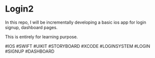 # Login2

In this repo, I will be incrementally developing a basic ios app for login signup, dashboard pages.

This is entirely for learning purpose.

#IOS #SWIFT #UIKIT #STORYBOARD #XCODE #LOGINSYSTEM #LOGIN #SIGNUP #DASHBOARD
